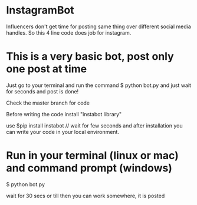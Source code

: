# InstagramBot
Influencers don't get time for posting same thing over different social media handles. So this 4 line code does job for instagram.

# This is a very basic bot, post only one post at time

Just go to your terminal and run the command 
$ python bot.py
and just wait for seconds and post is done!

Check the master branch for code

Before writing the code install "instabot library"

use $pip install instabot
// wait for few seconds and after installation you can write your code in your local environment.

# Run in your terminal (linux or mac) and command prompt (windows)
$ python bot.py

wait for 30 secs or till then you can work somewhere, it is posted 
